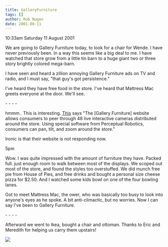 ```yaml
---
title: GalleryFurniture
tags: []
author: Rob Nugen
date: 2001-08-11
---
```


<p class=date>10:33am Saturday 11 August 2001</p>

<p>We are going to Gallery Furniture today, to look
for a chair for Wende.  I have never previously been. 
In a way this seems like a big deal to me.  I have
watched that store grow from a little tin barn to a
huge giant two or three story brightly colored
mega-barn.</p>

<p>I have seen and heard a zillion annoying Gallery
Furniture ads on TV and radio, and I must say, "that
guy's got persistence."</p>

<p>I've heard they have free food in the store.  I've
heard that Mattress Mac greets everyone at the door. 
We'll see.</p>

<p>- - - -</p>

<p>hmmm..  This is interesting.  <a
href="http://www.risnews.com/consumerstudy/gallery_furniture.htm">This</a>
says "The [Gallery Furniture] website allows consumers
to peer through 48 live interactive cameras
distributed
       around the store. Using special software from
Perceptual Robotics, consumers can pan,
       tilt, and zoom around the store."</p>

<p>Ironic is that their website is not responding
now.</p>

<p class=date>5pm</p>

<p>Wow.  I was quite impressed with the amount of
furniture they have.  Packed full.  just enough room
to walk between most of the displays.  We scoped out
most of the store, and found the styles too
overstuffed.  We did munch free pie from House of
Pies, and free drinks and bought a personal size
cheese pizza for $2.50.  And I watched some kids bowl
on one of the four bowling lanes.</p>

<p>Got to meet Mattress Mac, the ower, who was
basically too busy to look into anyone's eyes as he
spoke.  A bit anti-climactic, but no worries.  Now I
can say I've been to Gallery Furniture.</p>

<p>- - - -</p>

<p>Afterward we went to Ikea, bought a chair and
ottoman.  Thanks to Eric and Meredith for helping us
carry them upstairs!</p>

<p><img src="/images/rob/wL-ROB.gif"/></p>
